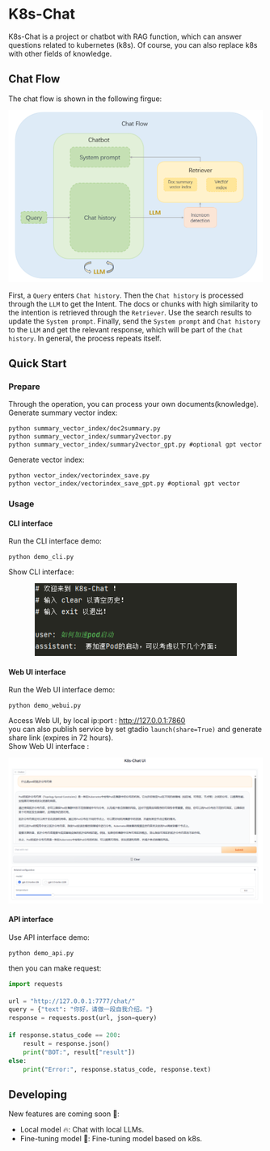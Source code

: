 # K8s-Chat
K8s-Chat is a project or chatbot with RAG function, which can answer questions related to kubernetes (k8s). Of course, you can also replace k8s with other fields of knowledge.
## Chat Flow
The chat flow is shown in the following firgue:
<div align=center><img src="https://github.com/Jerry-Kon/K8s-Chat/blob/main/image/k8s-chat-flow-latest.png" width="550px"></div>  

First, a ``Query`` enters ``Chat history``. Then the ``Chat history`` is processed through the ``LLM`` to get the Intent. The docs or chunks with high similarity to the intention is retrieved through the ``Retriever``. Use the search results to update the ``System prompt``. Finally, send the ``System prompt`` and ``Chat history`` to the ``LLM`` and get the relevant response, which will be part of the ``Chat history``. In general, the process repeats itself.

## Quick Start
### Prepare 
Through the operation, you can process your own documents(knowledge).  
Generate summary vector index:
```shell
python summary_vector_index/doc2summary.py
python summary_vector_index/summary2vector.py
python summary_vector_index/summary2vector_gpt.py #optional gpt vector
```
Generate vector index:
```shell
python vector_index/vectorindex_save.py
python vector_index/vectorindex_save_gpt.py #optional gpt vector
```
### Usage 
#### CLI interface
Run the CLI interface demo: 
```shell
python demo_cli.py
```
Show CLI interface:
<div align=center><img src="https://github.com/Jerry-Kon/K8s-Chat/blob/main/image/demo_cli.png" width="400px"></div>  

#### Web UI interface
Run the Web UI interface demo:  
```shell
python demo_webui.py
```
Access Web UI, by local ip:port : <http://127.0.0.1:7860>  
you can also publish service by set gtadio `launch(share=True)` and generate share link (expires in 72 hours).    
Show Web UI interface :
<div align=center><img src="https://github.com/Jerry-Kon/K8s-Chat/blob/main/image/demo_webui.png" width="1000px"></div> 

#### API interface
Use API interface demo:
```shell
python demo_api.py
```
then you can make request:
```python
import requests

url = "http://127.0.0.1:7777/chat/" 
query = {"text": "你好，请做一段自我介绍。"}
response = requests.post(url, json=query)

if response.status_code == 200:
    result = response.json()
    print("BOT:", result["result"])
else:
    print("Error:", response.status_code, response.text)
```

## Developing
New features are coming soon :rocket::
+ Local model :fire:: Chat with local LLMs.
+ Fine-tuning model :art:: Fine-tuning model based on k8s.
